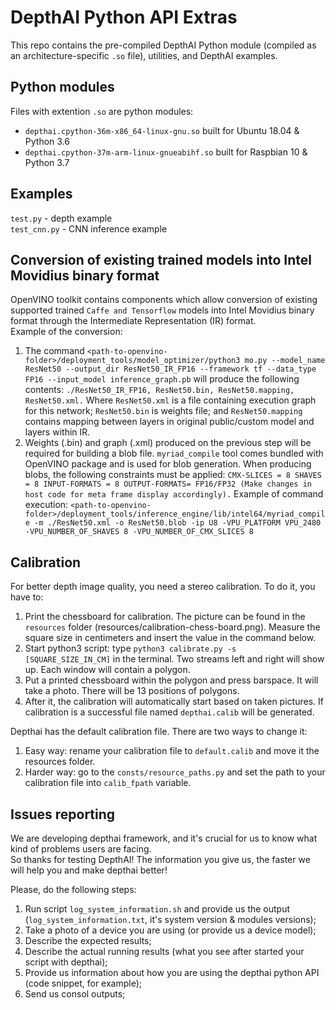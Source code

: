 # DepthAI Python API Extras

This repo contains the pre-compiled DepthAI Python module (compiled as an architecture-specific `.so` file), utilities, and DepthAI examples.

## Python modules

Files with extention `.so` are python modules:  
- `depthai.cpython-36m-x86_64-linux-gnu.so` built for Ubuntu 18.04 & Python 3.6  
- `depthai.cpython-37m-arm-linux-gnueabihf.so` built for Raspbian 10 & Python 3.7  

## Examples

`test.py` - depth example  
`test_cnn.py` - CNN inference example

## Conversion of existing trained models into Intel Movidius binary format
OpenVINO toolkit contains components which allow conversion of existing supported trained `Caffe
and Tensorflow` models into Intel Movidius binary format through the Intermediate Representation
(IR) format.  
Example of the conversion:
1. The  command `<path-to-openvino-folder>/deployment_tools/model_optimizer/python3 mo.py --model_name ResNet50 --output_dir ResNet50_IR_FP16 --framework tf --data_type FP16 --input_model inference_graph.pb` will produce the following contents: `./ResNet50_IR_FP16, ResNet50.bin, ResNet50.mapping, ResNet50.xml.` Where `ResNet50.xml` is a file containing execution graph for this network; `ResNet50.bin` is weights file; and `ResNet50.mapping` contains mapping between layers in original public/custom model and layers within IR.
2. Weights (.bin) and graph (.xml) produced on the previous step will be required for building a blob file.
`myriad_compile` tool comes bundled with OpenVINO package and is used for blob generation. When producing blobs, the following constraints must be applied: `CMX-SLICES = 8 SHAVES = 8 INPUT-FORMATS = 8 OUTPUT-FORMATS= FP16/FP32 (Make changes in host code for meta frame display accordingly).` Example of command execution: `<path-to-openvino-folder>/deployment_tools/inference_engine/lib/intel64/myriad_compile -m ./ResNet50.xml -o ResNet50.blob -ip U8 -VPU_PLATFORM VPU_2480 -VPU_NUMBER_OF_SHAVES 8 -VPU_NUMBER_OF_CMX_SLICES 8`


## Calibration

For better depth image quality, you need a stereo calibration. To do it, you have to:
1. Print the chessboard for calibration. The picture can be found in the `resources` folder (resources/calibration-chess-board.png). Measure the square size in centimeters and insert the value in the command below.
2. Start python3 script: type `python3 calibrate.py -s [SQUARE_SIZE_IN_CM]` in the terminal. Two streams left and right will show up. Each window will contain a polygon.  
3. Put a printed chessboard within the polygon and press barspace. It will take a photo. There will be 13 positions of polygons.  
4. After it, the calibration will automatically start based on taken pictures. If calibration is a successful file named `depthai.calib` will be generated.

Depthai has the default calibration file. There are two ways to change it:

1. Easy way: rename your calibration file to `default.calib` and move it the resources folder.  
2. Harder way: go to the `consts/resource_paths.py` and set the path to your calibration file into `calib_fpath` variable.  

## Issues reporting  

We are developing depthai framework, and it's crucial for us to know what kind of problems users are facing.  
So thanks for testing DepthAI! The information you give us, the faster we will help you and make depthai better!  

Please, do the following steps:  
1. Run script `log_system_information.sh` and provide us the output (`log_system_information.txt`, it's system version & modules versions);  
2. Take a photo of a device you are using (or provide us a device model);  
3. Describe the expected results;  
4. Describe the actual running results (what you see after started your script with depthai);  
5. Provide us information about how you are using the depthai python API (code snippet, for example);  
6. Send us consol outputs;  
